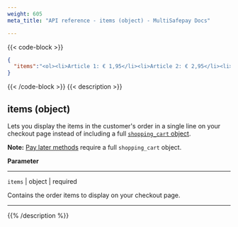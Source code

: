 ```yaml
---
weight: 605
meta_title: "API reference - items (object) - MultiSafepay Docs"

---
```


{{< code-block >}}
```json 
{
  "items":"<ol><li>Article 1: € 1,95</li><li>Article 2: € 2,95</li><li>Article 3: € 3,95</li></ol>"
}
 ```
{{< /code-block >}}
{{< description >}}

## items (object)

Lets you display the items in the customer's order in a single line on your checkout page instead of including a full [`shopping_cart` object](/api/#shopping-cart-items). 

**Note:** [Pay later methods](/payments/methods/pay-later/) require a full `shopping_cart` object.

**Parameter**

----------------
`items` | object | required

Contains the order items to display on your checkout page. 

----------------

{{% /description %}}
